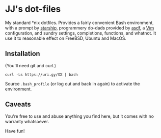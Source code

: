 JJ's dot-files
==============

My standard *nix dotfiles. Provides a fairly convenient Bash environment, with
a prompt by [starship](https://starship.rs), programmery do-dads provided by
[asdf](https://asdf-vm.com), a [Vim](http://vim.org) configuration, and
sundry settings, completions, functions, and whatnot. It use it to reasonable
effect on FreeBSD, Ubuntu and MacOS.

Installation
------------

(You'll need git and curl.)

    curl -Ls https://uri.gy/XX | bash

Source `.bash_profile` (or log out and back in again) to activate the
environment.

Caveats
-------

You're free to use and abuse anything you find here, but it comes with no
warranty whatsoever.

Have fun!
